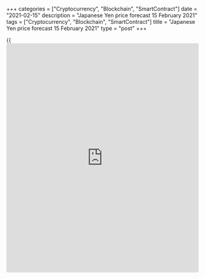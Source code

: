 +++
categories = ["Cryptocurrency", "Blockchain", "SmartContract"]
date = "2021-02-15"
description = "Japanese Yen price forecast 15 February 2021"
tags = ["Cryptocurrency", "Blockchain", "SmartContract"]
title = "Japanese Yen price forecast 15 February 2021"
type = "post"
+++

{{<iframe id="large-banner" src="https://www.bounty.group/#slide=16.0" width="100%" height="600" scrolling="no" style="border: 0px solid rgb(216, 221, 230); border-radius: 3px;">}}

2021-02-15

2021-02-15

Yen uses old ties. Forecast as of 15.02.2021Dmitri Demidenko

In the second half of 2020, the greenback reacted actively to the change
in global risk appetite. In 2021, the Japanese yen does this. What are
the consequences for the JPY? Let's discuss the market outlook and make
up a trading plan for [USDJPY][1], [EURJPY][2] and [AUDJPY][3].

## Fundamental Japanese Yen forecast for six months

While humanity only dreams of picking up the threads of an old life,
financial markets are actively doing this. The old ties, which had been
relevant for ten years, were broken from 2018 to 2020 due to trade wars
and the pandemic. In 2021 [investor](https://www.fintechee.com/tutorial-for-forex-trading/investor-mode/)s start to turn to them again. Those
who do it first will get the opportunity to make the most significant
profit.

If for the stock market, the [S&P 500][4] and the VIX volatility index
are the best indicators of [investor](https://www.fintechee.com/tutorial-for-forex-trading/investor-mode/) risk appetite, then for Forex
traders, it has traditionally been the [AUDJPY][3] pair. The Australian
dollar was considered to be a profitable currency due to the higher
rates of the Australian debt market compared to other issuers of G10
currencies. The yen was ranked among the main funding currencies and
safe-haven assets. Donald Trump's protectionist policies and the
pandemic have turned everything upside down. The RBA significantly eased
monetary [policy](https://www.fintechee.com/policy/), Australian bond yields went down, and some [investor](https://www.fintechee.com/tutorial-for-forex-trading/investor-mode/)s
began to use the AUD as a funding currency against the EM currencies in
carry trades.

The return of financial markets to a normal state made [AUDJPY][3] the
main indicator of traders' risk appetite again. This is proved by the
pair's growing correlation with US stock indices.

 _Source: Trading Economics._

While the Australian dollar is supported by confidence in the global
economic recovery and the booming commodity market, the yen is under
pressure from the vaccination process and relentlessly rising US debt
market rates. Last year, I wrote that because of the Fed's large-scale
monetary stimulus, the dollar took away the status of the main safe-
haven asset from the yen. However, the rally in Treasury yields suggests
that there has been a return to old values. In my opinion, this makes
the yen the main Forex outsider in 2021. The steady growth of the
[Nikkei 225][5] also puts pressure on the Japanese currency.

Looking at how the [S&P 500][4] hits all-time highs, [investor](https://www.fintechee.com/tutorial-for-forex-trading/investor-mode/)s want to
buy US stocks though knowing the risks. The fact that the stock index
has risen to an unprecedented height increases the risk of a pullback.
Another thing is the [Nikkei 225][5]. It reached 30,000 for the first
time since 1990, but it is still far from the record high of 38915.
Buying Japanese stocks by foreign [investor](https://www.fintechee.com/tutorial-for-forex-trading/investor-mode/)s while hedging currency risks
by selling the yen is a bullish driver for [USDJPY][1] and other related
pairs. This connection worked for years and was broken in 2018-2020. But
in 2021, it returns to the game again.

### Dynamics of [USDJPY][1] and Nikkei 225

 _Source: Trading Economics._

I have often been talking about the yen as the Forex outsider in 2021
and [recommend entering][6] [USDJPY][1] and [EURJPY][2] long trades with
targets at 107-108 and 129-130. The Australian dollar, by contrast, has
been my [favorite][7] since March. When one currency is steadily going
up, and the other is going down, it would be nice to squeeze the maximum
out of Forex by buying [AUDJPY][3] with targets at 83 and 84. It would
be nice if the [S&P 500][4] pullback would allow traders to buy the pair
cheaper.



## Price chart of USDJPY in real time mode

The content of this article reflects the author’s opinion and does not
necessarily reflect the official position of LiteForex. The material
published on this page is provided for informational purposes only and
should not be considered as the provision of investment advice for the
purposes of Directive 2004/39/EC.

Rate this article:

{{value}}

( {{count}} {{title}} )

   1. my.liteforex.com/trading/chart?symbol=USDJPY&returnUrl=true
   2. my.liteforex.com/trading/chart?symbol=EURJPY&returnUrl=true
   3. my.liteforex.com/trading/chart?symbol=AUDJPY&returnUrl=true
   4. my.liteforex.com/trading/chart?symbol=SPX&returnUrl=true
   5. my.liteforex.com/trading/chart?symbol=NI225&returnUrl=true
   6. www.liteforex.com/blog/analysts-opinions/japanese-yen-from-favorites-to-outsiders-forecast-as-of-18012021/
   7. www.liteforex.com/blog/analysts-opinions/aussie-passes-a-hurdle-forecast-as-of-10022021/